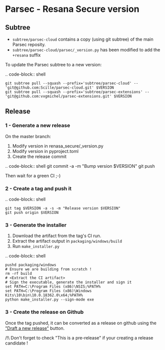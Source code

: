 # Parsec - Resana Secure version

## Subtree

- `subtree/parsec-cloud` contains a copy (using git subtree) of the main Parsec reposity.
- `subtree/parsec-cloud/parsec/_version.py` has been modified to add the `+resana` suffix

To update the Parsec subtree to a new version:

.. code-block:: shell

    git subtree pull --squash --prefix='subtree/parsec-cloud' -- 'git@github.com:Scille/parsec-cloud.git' $VERSION
    git subtree pull --squash --prefix='subtree/parsec-extensions' -- 'git@github.com:vxgmichel/parsec-extensions.git' $VERSION

## Release

### 1 - Generate a new release

On the master branch:

1) Modify version in renasa_secure/_version.py
2) Modify version in pyproject.toml
3) Create the release commit

.. code-block:: shell
    git commit -a -m "Bump version $VERSION"
    git push

Then wait for a green CI ;-)

### 2 - Create a tag and push it

.. code-block:: shell

    git tag $VERSION -a -s -m "Release version $VERSION"
    git push origin $VERSION

### 3 - Generate the installer

1) Download the artifact from the tag's CI run.
2) Extract the artifact output in `packaging/windows/build`
3) Run `make_installer.py`

.. code-block:: shell

    pushd packaging/windows
    # Ensure we are building from scratch !
    rm -rf build
    # <Extract the CI artifact>
    # Sign the executable, generate the installer and sign it
    set PATH=C:\Program Files (x86)\NSIS;%PATH%
    set PATH=C:\Program Files (x86)\Windows Kits\10\bin\10.0.18362.0\x64;%PATH%
    python make_installer.py --sign-mode exe

### 3 - Create the release on Github

Once the tag pushed, it can be converted as a release on github using the
["Draft a new release"](https://github.com/Scille/resana-secure/releases) button.

/!\ Don't forget to check "This is a pre-release" if your creating a release candidate !
